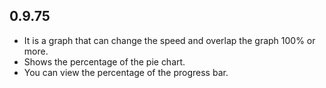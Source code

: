 ## 0.9.75

* It is a graph that can change the speed and overlap the graph 100% or more.
* Shows the percentage of the pie chart.
* You can view the percentage of the progress bar.
